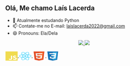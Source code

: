 ## Olá, Me chamo Laís Lacerda

- 🌱  Atualmente estudando Python
- 📫  Contate-me no E-mail: laislacerda2022@gmail.com
- 😄  Pronouns: Ela/Dela

<div align="center">
  <a href="https://github.com/Laislacerds">
  <img height="180em" src="https://github-readme-stats.vercel.app/api?username=Laislacerds&show_icons=true&theme=dracula&include_all_commits=true&count_private=true"/>
  <img height="180em" src="https://github-readme-stats.vercel.app/api/top-langs/?username=Laislacerds&layout=compact&langs_count=7&theme=dracula"/>
</div>

<div style="display: inline_block"><br>
  <img align="center" alt="Lais-Js" height="30" width="40" src="https://raw.githubusercontent.com/devicons/devicon/master/icons/javascript/javascript-plain.svg">
  <img align="center" alt="Lais-React" height="30" width="40" src="https://raw.githubusercontent.com/devicons/devicon/master/icons/react/react-original.svg">
  <img align="center" alt="Lais-HTML" height="30" width="40" src="https://raw.githubusercontent.com/devicons/devicon/master/icons/html5/html5-original.svg">
  <img align="center" alt="Lais-CSS" height="30" width="40" src="https://raw.githubusercontent.com/devicons/devicon/master/icons/css3/css3-original.svg">
</div>

##

 
